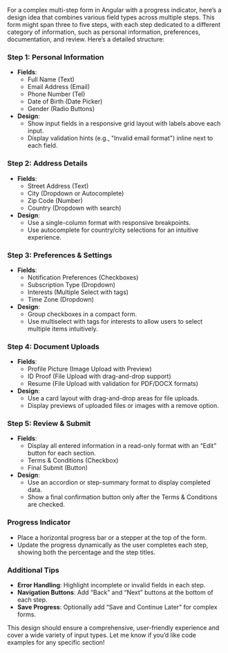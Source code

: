 For a complex multi-step form in Angular with a progress indicator, here’s a design idea that combines various field types across multiple steps. This form might span three to five steps, with each step dedicated to a different category of information, such as personal information, preferences, documentation, and review. Here’s a detailed structure:

### Step 1: **Personal Information**
   - **Fields**: 
     - Full Name (Text)
     - Email Address (Email)
     - Phone Number (Tel)
     - Date of Birth (Date Picker)
     - Gender (Radio Buttons)
   - **Design**:
     - Show input fields in a responsive grid layout with labels above each input.
     - Display validation hints (e.g., "Invalid email format") inline next to each field.
   
### Step 2: **Address Details**
   - **Fields**:
     - Street Address (Text)
     - City (Dropdown or Autocomplete)
     - Zip Code (Number)
     - Country (Dropdown with search)
   - **Design**:
     - Use a single-column format with responsive breakpoints.
     - Use autocomplete for country/city selections for an intuitive experience.

### Step 3: **Preferences & Settings**
   - **Fields**:
     - Notification Preferences (Checkboxes)
     - Subscription Type (Dropdown)
     - Interests (Multiple Select with tags)
     - Time Zone (Dropdown)
   - **Design**:
     - Group checkboxes in a compact form.
     - Use multiselect with tags for interests to allow users to select multiple items intuitively.

### Step 4: **Document Uploads**
   - **Fields**:
     - Profile Picture (Image Upload with Preview)
     - ID Proof (File Upload with drag-and-drop support)
     - Resume (File Upload with validation for PDF/DOCX formats)
   - **Design**:
     - Use a card layout with drag-and-drop areas for file uploads.
     - Display previews of uploaded files or images with a remove option.

### Step 5: **Review & Submit**
   - **Fields**:
     - Display all entered information in a read-only format with an “Edit” button for each section.
     - Terms & Conditions (Checkbox)
     - Final Submit (Button)
   - **Design**:
     - Use an accordion or step-summary format to display completed data.
     - Show a final confirmation button only after the Terms & Conditions are checked.

### Progress Indicator
   - Place a horizontal progress bar or a stepper at the top of the form.
   - Update the progress dynamically as the user completes each step, showing both the percentage and the step titles.

### Additional Tips
   - **Error Handling**: Highlight incomplete or invalid fields in each step.
   - **Navigation Buttons**: Add “Back” and “Next” buttons at the bottom of each step. 
   - **Save Progress**: Optionally add “Save and Continue Later” for complex forms.

This design should ensure a comprehensive, user-friendly experience and cover a wide variety of input types. Let me know if you’d like code examples for any specific section!